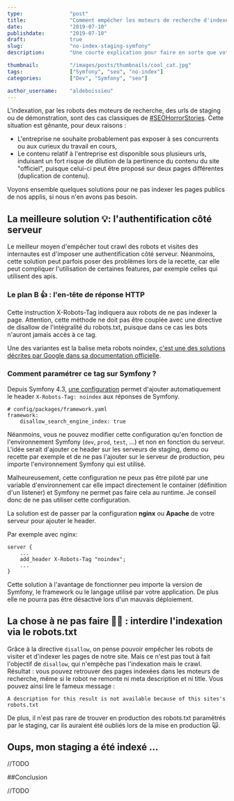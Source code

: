 ```yaml
---
type:               "post"
title:              "Comment empêcher les moteurs de recherche d'indexer votre app Symfony en staging ?"
date:               "2019-07-10"
publishdate:        "2019-07-10"
draft:              true
slug:               "no-index-staging-symfony"
description:        "Une courte explication pour faire en sorte que votre application, en staging, ne soit pas indexable par les robots."

thumbnail:          "/images/posts/thumbnails/cool_cat.jpg"
tags:               ["Symfony", "seo", "no-index"]
categories:         ["Dev", "Symfony", "seo"]

author_username:    "aldeboissieu"
---
```

L'indexation, par les robots des moteurs de recherche, des urls de staging ou de démonstration, sont des cas classiques de [#SEOHorrorStories](https://www.webrankinfo.com/dossiers/conseils/horreurs-du-seo). Cette situation est gênante, pour deux raisons : 

- L'entreprise ne souhaite probablement pas exposer à ses concurrents ou aux curieux du travail en cours,
- Le contenu relatif à l'entreprise est disponible sous plusieurs urls, induisant un fort risque de dilution de la pertinence du contenu du site "officiel", puisque celui-ci peut être proposé sur deux pages différentes (duplication de contenu). 

Voyons ensemble quelques solutions pour ne pas indexer les pages publics de nos applis, si nous n'en avons pas besoin. 

## La meilleure solution 💡: l'authentification côté serveur

Le meilleur moyen d'empêcher tout crawl des robots et visites des internautes est d'imposer une authentification côté serveur. Néanmoins, cette solution peut parfois poser des problèmes lors de la recette, car elle peut compliquer l'utilisation de certaines features, par exemple celles qui utilisent des apis. 

### Le plan B 👍 : l'en-tête de réponse HTTP

Cette instruction X-Robots-Tag indiquera aux robots de ne pas indexer la page. Attention, cette méthode ne doit pas être couplée avec une directive de disallow de l'intégralité du robots.txt, puisque dans ce cas les bots n'auront jamais accès à ce tag. 

Une des variantes est la balise meta robots noindex, [c'est une des solutions décrites par Google dans sa documentation officielle](<https://support.google.com/webmasters/answer/93710?hl=fr>). 

### Comment paramétrer ce tag sur Symfony ? 

Depuis Symfony 4.3, [une configuration](https://symfony.com/blog/new-in-symfony-4-3-automatic-search-engine-protection) permet d'ajouter automatiquement le header `X-Robots-Tag: noindex` aux réponses de Symfony. 

```
# config/packages/framework.yaml
framework:
    disallow_search_engine_index: true
```

Néanmoins, vous ne pouvez modifier cette configuration qu'en fonction de l'environnement Symfony (`dev`, `prod`, `test`, ...) et non en fonction du serveur. L'idée serait d'ajouter ce header sur les serveurs de staging, demo ou recette par exemple et de ne pas l'ajouter sur le serveur de production, peu importe l'environnement Symfony qui est utilisé.

Malheureusement, cette configuration ne peux pas être piloté par une variable d'environnement car elle impact directement le container (définition d'un listener) et Symfony ne permet pas faire cela au runtime. Je conseil donc de ne pas utiliser cette configuration.

La solution est de passer par la configuration **nginx** ou **Apache** de votre serveur pour ajouter le header.

Par exemple avec nginx:

```
server {
    ...
    add_header X-Robots-Tag "noindex";
    ...
}
```

Cette solution à l'avantage de fonctionner peu importe la version de Symfony, le framework ou le langage utilisé par votre application. De plus elle ne pourra pas être désactivé lors d'un mauvais déploiement.

## La chose à ne pas faire 🙅‍♀️ : interdire l'indexation via le robots.txt

Grâce à la directive `disallow`, on pense pouvoir empêcher les robots de visiter et d'indexer les pages de notre site. Mais ce n'est pas tout à fait l'objectif de `disallow`, qui n'empêche pas l'indexation mais le crawl. Résultat : vous pouvez retrouver des pages indexées dans les moteurs de recherche, même si le robot ne remonte ni meta description et ni title. Vous pouvez ainsi lire le fameux message : 

```A description for this result is not available because of this sites's robots.txt```

De plus, il n'est pas rare de trouver en production des robots.txt paramétrés par le staging, car ils auraient été oubliés lors de la mise en production 🙀. 

## Oups, mon staging a été indexé ...

//TODO

##Conclusion

//TODO
